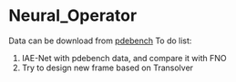 # Neural_Operator
Data can be download from [pdebench](https://darus.uni-stuttgart.de/dataset.xhtml?persistentId=doi:10.18419/darus-2986)
To do list:
1. IAE-Net with pdebench data, and compare it with FNO
2. Try to design new frame based on Transolver
